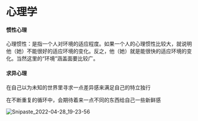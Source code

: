 # 心理学

#### 惯性心理

心理惯性：是指一个人对环境的适应程度。如果一个人的心理惯性比较大，就说明他（她）不能很好的适应环境的变化。反之，他（她）就是能很快的适应环境的变化。当然这里的“环境”涵盖面要比较广。

#### 求异心理

在自己以为未知的世界里寻求一点差异感来满足自己的特立独行

在不断重复的循环中，会期待着来一点不同的东西给自己一些新鲜感

![Snipaste_2022-04-28_19-23-56](D:\路径不动的文件\图片\Snipaste_2022-04-28_19-23-56.png)
